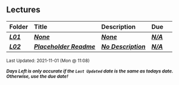 ## Lectures

| Folder | Title | Description | Due |  |
|:------|:------|:------|:------|:-----:|
| ***<a href="https://github.com/rugbyprof/4883-Programming_Techniques/tree/master/Lectures/L01">L01</a>*** | ***<a href="https://github.com/rugbyprof/4883-Programming_Techniques/tree/master/Lectures/L01">None</a>*** | ***<a href="https://github.com/rugbyprof/4883-Programming_Techniques/tree/master/Lectures/L01">None</a>*** | ***<a href="https://github.com/rugbyprof/4883-Programming_Techniques/tree/master/Lectures/L01">N/A</a>*** |  |
| ***<a href="https://github.com/rugbyprof/4883-Programming_Techniques/tree/master/Lectures/L02">L02</a>*** | ***<a href="https://github.com/rugbyprof/4883-Programming_Techniques/tree/master/Lectures/L02"> Placeholder Readme </a>*** | ***<a href="https://github.com/rugbyprof/4883-Programming_Techniques/tree/master/Lectures/L02"> No Description</a>*** | ***<a href="https://github.com/rugbyprof/4883-Programming_Techniques/tree/master/Lectures/L02">N/A</a>*** |  |

<sup>Last Updated: 2021-11-01 (Mon @ 11:08)</sup> 

<sup>***Days Left is only accurate if the `Last Updated` date is the same as todays date. Otherwise, use the due date!***</sup> 
